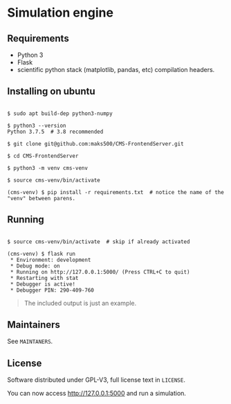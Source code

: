 # Simulation engine

## Requirements

- Python 3
- Flask
- scientific python stack (matplotlib, pandas, etc) compilation headers.

## Installing on ubuntu

```shell

$ sudo apt build-dep python3-numpy

$ python3 --version
Python 3.7.5  # 3.8 recommended

$ git clone git@github.com:maks500/CMS-FrontendServer.git

$ cd CMS-FrontendServer

$ python3 -m venv cms-venv

$ source cms-venv/bin/activate

(cms-venv) $ pip install -r requirements.txt  # notice the name of the "venv" between parens.

```

## Running

```shell

$ source cms-venv/bin/activate  # skip if already activated

(cms-venv) $ flask run
 * Environment: development
 * Debug mode: on
 * Running on http://127.0.0.1:5000/ (Press CTRL+C to quit)
 * Restarting with stat
 * Debugger is active!
 * Debugger PIN: 290-409-760

```

> The included output is just an example.

## Maintainers

See `MAINTANERS`.

## License

Software distributed under GPL-V3, full license text in `LICENSE`.

You can now access http://127.0.0.1:5000 and run a simulation.
